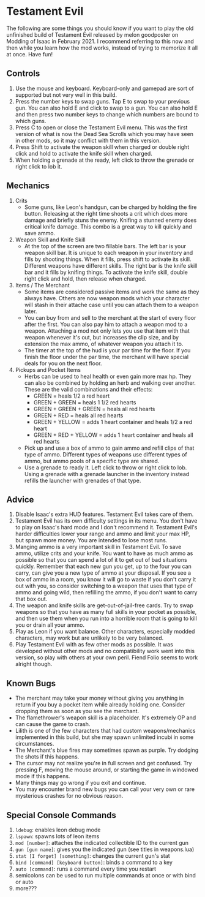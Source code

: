 # Testament Evil
The following are some things you should know if you want to play the old unfinished build of Testament Evil released by melon goodposter on Modding of Isaac in February 2021. I recommend referring to this now and then while you learn how the mod works, instead of trying to memorize it all at once. Have fun!

## Controls
1. Use the mouse and keyboard. Keyboard-only and gamepad are sort of supported but not very well in this build.
2. Press the number keys to swap guns. Tap E to swap to your previous gun. You can also hold E and click to swap to a gun. You can also hold E and then press two number keys to change which numbers are bound to which guns.
3. Press C to open or close the Testament Evil menu. This was the first version of what is now the Dead Sea Scrolls which you may have seen in other mods, so it may conflict with them in this version.
4. Press Shift to activate the weapon skill when charged or double right click and hold to activate the knife skill when charged.
5. When holding a grenade at the ready, left click to throw the grenade or right click to lob it.

## Mechanics
1. Crits
	* Some guns, like Leon's handgun, can be charged by holding the fire button. Releasing at the right time shoots a crit which does more damage and briefly stuns the enemy. Knifing a stunned enemy does critical knife damage. This combo is a great way to kill quickly and save ammo.
2. Weapon Skill and Knife Skill
	* At the top of the screen are two fillable bars. The left bar is your weapon skill bar. It is unique to each weapon in your inventory and fills by shooting things. When it fills, press shift to activate its skill. Different weapons have different skills. The right bar is the knife skill bar and it fills by knifing things. To activate the knife skill, double right click and hold, then release when charged.
3. Items / The Merchant
	* Some items are considered passive items and work the same as they always have. Others are now weapon mods which your character will stash in their attache case until you can attach them to a weapon later.
	* You can buy from and sell to the merchant at the start of every floor after the first. You can also pay him to attach a weapon mod to a weapon. Attaching a mod not only lets you use that item with that weapon whenever it's out, but increases the clip size, and by extension the max ammo, of whatever weapon you attach it to.
	* The timer at the top of the hud is your par time for the floor. If you finish the floor under the par time, the merchant will have special deals for you on the next floor.
4. Pickups and Pocket Items
	* Herbs can be used to heal health or even gain more max hp. They can also be combined by holding an herb and walking over another. These are the valid combinations and their effects:
		* GREEN = heals 1/2 a red heart
		* GREEN + GREEN = heals 1 1/2 red hearts
		* GREEN + GREEN + GREEN = heals all red hearts
		* GREEN + RED = heals all red hearts
		* GREEN + YELLOW = adds 1 heart container and heals 1/2 a red heart
		* GREEN + RED + YELLOW = adds 1 heart container and heals all red hearts
	* Pick up and use a box of ammo to gain ammo and refill clips of that type of ammo. Different types of weapons use different types of ammo, but ammo pools of a specific type are shared.
	* Use a grenade to ready it. Left click to throw or right click to lob. Using a grenade with a grenade launcher in the inventory instead refills the launcher with grenades of that type.

## Advice
1. Disable Isaac's extra HUD features. Testament Evil takes care of them.
2. Testament Evil has its own difficulty settings in its menu. You don't have to play on Isaac's hard mode and I don't recommend it. Testament Evil's harder difficulties lower your range and ammo and limit your max HP, but spawn more money. You are intended to lose most runs.
3. Manging ammo is a very important skill in Testament Evil. To save ammo, utilize crits and your knife. You want to have as much ammo as possible so that you can spend a lot of it to get out of bad situations quickly. Remember that each new gun you get, up to the four you can carry, can give you a new type of ammo at your disposal. If you see a box of ammo in a room, you know it will go to waste if you don't carry it out with you, so consider switching to a weapon that uses that type of ammo and going wild, then refilling the ammo, if you don't want to carry that box out.
4. The weapon and knife skills are get-out-of-jail-free cards. Try to swap weapons so that you have as many full skills in your pocket as possible, and then use them when you run into a horrible room that is going to kill you or drain all your ammo.
5. Play as Leon if you want balance. Other characters, especially modded characters, may work but are unlikely to be very balanced.
6. Play Testament Evil with as few other mods as possible. It was developed without other mods and no compatibility work went into this version, so play with others at your own peril. Fiend Folio seems to work alright though.

## Known Bugs
* The merchant may take your money without giving you anything in return if you buy a pocket item while already holding one. Consider dropping them as soon as you see the merchant.
* The flamethrower's weapon skill is a placeholder. It's extremely OP and can cause the game to crash.
* Lilith is one of the few characters that had custom weapons/mechanics implemented in this build, but she may spawn unlimited incubi in some circumstances.
* The Merchant's blue fires may sometimes spawn as purple. Try dodging the shots if this happens.
* The cursor may not realize you're in full screen and get confused. Try pressing F, moving the mouse around, or starting the game in windowed mode if this happens.
* Many things may go wrong if you exit and continue.
* You may encounter brand new bugs you can call your very own or rare mysterious crashes for no obvious reason.
	
## Special Console Commands
1. `ldebug`: enables leon debug mode
2. `lspawn`: spawns lots of leon items
3. `mod [number]`: attaches the indicated collectible ID to the current gun
4. `gun [gun name]`: gives you the indicated gun (see titles in weapons.lua)
5. `stat [I forget] [something]`: changes the current gun's stat
6. `bind [command] [keyboard button]`: binds a command to a key
7. `auto [command]`: runs a command every time you restart
8. semicolons can be used to run multiple commands at once or with bind or auto
9. more???





